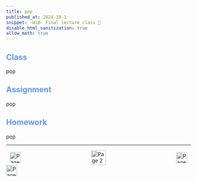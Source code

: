 ```yaml
---
title: pop
published_at: 2024-10-1
snippet: -W10- Final lecture class 🥲
disable_html_sanitization: true
allow_math: true
---
```


<h2 style="color:CornflowerBlue;">Class</h2>
pop


<h2 style="color:CornflowerBlue;">Assignment</h2>

pop

<h2 style="color:CornflowerBlue;">Homework</h2>

pop

---
<style>
.container {
    display: flex;
    justify-content: space-between;
    align-items: center;
    padding: 0 10px; /* Optional: Add some padding if needed */
}

.button {
    display: flex;
    align-items: center;
    /* Add additional styling for buttons if needed */
}

.button img {
    display: block;
}
</style>


<body>
    <div class="container">
        <a href="/09-finnishing assignment-2" class="button left">
            <img id= "back_id" src="/Images/white/1.png" width="30" height="30" alt="Page 1">
        </a>
        <a href="/" class="button middle">
            <img id= "home_id" src="/Images/white/2.png" width="40" height="40" alt="Page 2">
        </a>
        <a href="/" class="button right">
            <img id= "next_id" src="/Images/white/3.png" width="30" height="30" alt="Page 3">
        </a>
    </div>
</body>


<img src="/Images/white/0.png" width="30" height="30" alt="Page 3">